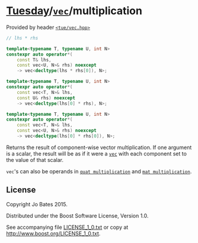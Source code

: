 [Tuesday](../../../README.md)/[`vec`](../../headers/vec.md)/multiplication
==========================================================================
Provided by header [`<tue/vec.hpp>`](../../headers/vec.md)

```c++
// lhs * rhs

template<typename T, typename U, int N>
constexpr auto operator*(
    const T& lhs,
    const vec<U, N>& rhs) noexcept
    -> vec<decltype(lhs * rhs[0]), N>;

template<typename T, typename U, int N>
constexpr auto operator*(
    const vec<T, N>& lhs,
    const U& rhs) noexcept
    -> vec<decltype(lhs[0] * rhs), N>;

template<typename T, typename U, int N>
constexpr auto operator*(
    const vec<T, N>& lhs,
    const vec<U, N>& rhs) noexcept
    -> vec<decltype(lhs[0] * rhs[0]), N>;
```

Returns the result of component-wise vector multiplication. If one argument is a
scalar, the result will be as if it were a [`vec`](../../headers/vec.md) with
each component set to the value of that scalar.

`vec`'s can also be operands in
[`quat multiplication`](../quat/multiplication.md) and
[`mat multiplication`](../mat/multiplication.md).

License
-------
Copyright Jo Bates 2015.

Distributed under the Boost Software License, Version 1.0.

See accompanying file [LICENSE_1_0.txt](../../../LICENSE_1_0.txt) or copy at
http://www.boost.org/LICENSE_1_0.txt.
